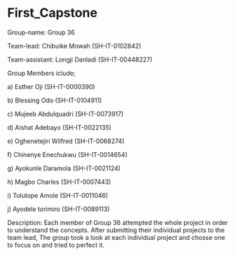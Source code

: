 # First_Capstone

Group-name: Group 36

Team-lead: Chibuike Mowah (SH-IT-0102842)

Team-assistant: Longji Danladi (SH-IT-00448227)

Group Members iclude;

a) Esther Oji (SH-IT-0000390)

b) Blessing Odo (SH-IT-0104911)

c) Mujeeb Abdulquadri (SH-IT-0073917)

d) Aishat Adebayo (SH-IT-0022135)

e) Oghenetejiri Wilfred (SH-IT-0068274)

f) Chinenye Enechukwu (SH-IT-0014654)

g) Ayokunle Daramola (SH-IT-0021124)

h) Magbo Charles (SH-IT-0007443)

i) Tolutope Amole (SH-IT-0011046)

j) Ayodele torimiro (SH-IT-0089113)


Description:
Each member of Group 36 attempted the whole project in order to understand the concepts. After submitting their individual projects to the team lead, The group took a look at each individual project and chosse one to focus on and tried to perfect it.  
